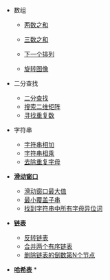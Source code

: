 * 数组

  - [两数之和](algorithm/arrays/TwoSum)

  - [三数之和](algorithm/arrays/ThreeSum)

  - [下一个排列](algorithm/arrays/NextPermutation)

  - [旋转图像](algorithm/arrays/Rotate)

* 二分查找
  * [二分查找](algorithm/binary_search/BinarySearch)
  * [搜索二维矩阵](algorithm/binary_search/SearchMatrix)
  * [寻找重复数](algorithm/binary_search/FindDuplicate)
* 字符串
  * [字符串相加](algorithm/strings/AddStrings)
  * [字符串相乘](algorithm/strings/Multiply)
  * [去除重复字母](algorithm/strings/RemoveDuplicateLetters)
* [**滑动窗口**](algorithm/sliding_window/SlidingWindow)
  * [滑动窗口最大值](algorithm/sliding_window/MaxSlidingWindow)
  * [最小覆盖子串](algorithm/sliding_window/MinWindow)
  * [找到字符串中所有字母异位词](algorithm/sliding_window/FindAnagrams)
* [**链表**](algorithm/linked_list/linked_list)
  * [反转链表](algorithm/linked_list/ReverseList)
  * [合并两个有序链表](algorithm/linked_list/MergeTwoLists)
  * [删除链表的倒数第N个节点](algorithm/linked_list/RemoveNthFromEnd)
* [**哈希表**](algorithm/hash_table/hash_table)
  * 


